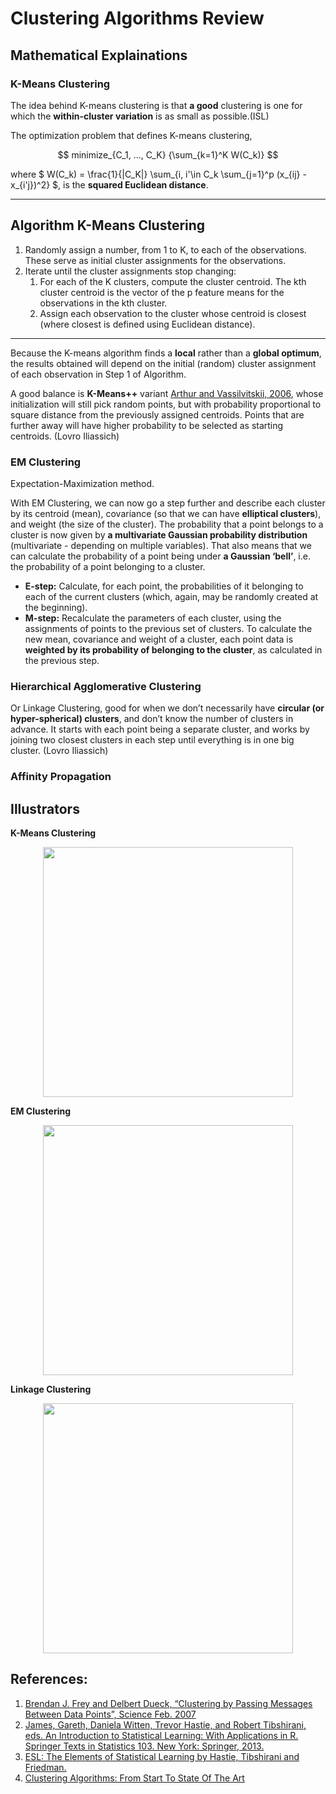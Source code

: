 # Clustering Algorithms Review

## Mathematical Explainations

### K-Means Clustering

The idea behind K-means clustering is that **a good** clustering is one for which the **within-cluster variation** is as small as possible.(ISL) 

The optimization problem that defines K-means clustering,

$$ minimize_{C_1, ..., C_K} {\sum_{k=1}^K W(C_k)} $$

where $ W(C_k) = \frac{1}{|C_K|} \sum_{i, i'\in C_k \sum_{j=1}^p (x_{ij} -  x_{i'j})^2} $, is the **squared Euclidean distance**.

---
Algorithm K-Means Clustering
---
1. Randomly assign a number, from 1 to K, to each of the observations. These serve as initial cluster assignments for the observations. 
2. Iterate until the cluster assignments stop changing:
    1. For each of the K clusters, compute the cluster centroid. The kth cluster centroid is the vector of the p feature means for the observations in the kth cluster.
    2. Assign each observation to the cluster whose centroid is closest (where closest is defined using Euclidean distance).
---

Because the K-means algorithm finds a **local** rather than a **global optimum**, the results obtained will depend on the initial (random) cluster assignment of each observation in Step 1 of Algorithm.

A good balance is **K-Means++** variant [Arthur and Vassilvitskii, 2006](http://ilpubs.stanford.edu:8090/778/1/2006-13.pdf), whose initialization will still pick random points, but with probability proportional to square distance from the previously assigned centroids. Points that are further away will have higher probability to be selected as starting centroids. (Lovro Iliassich)

### EM Clustering

Expectation-Maximization method. 

With EM Clustering, we can now go a step further and describe each cluster by its centroid (mean), covariance (so that we can have **elliptical clusters**), and weight (the size of the cluster). The probability that a point belongs to a cluster is now given by **a multivariate Gaussian probability distribution** (multivariate - depending on multiple variables). That also means that we can calculate the probability of a point being under **a Gaussian ‘bell’**, i.e. the probability of a point belonging to a cluster.

- **E-step:** Calculate, for each point, the probabilities of it belonging to each of the current clusters (which, again, may be randomly created at the beginning). 
- **M-step:** Recalculate the parameters of each cluster, using the assignments of points to the previous set of clusters. To calculate the new mean, covariance and weight of a cluster, each point data is **weighted by its probability of belonging to the cluster**, as calculated in the previous step.

### Hierarchical Agglomerative Clustering

Or Linkage Clustering, good for when we don’t necessarily have **circular (or hyper-spherical) clusters**, and don’t know the number of clusters in advance. It starts with each point being a separate cluster, and works by joining two closest clusters in each step until everything is in one big cluster. (Lovro Iliassich)



### Affinity Propagation


## Illustrators

**K-Means Clustering**
<p align="center">
    <img width="400" src="https://uploads.toptal.io/blog/image/92528/toptal-blog-image-1463672901961-c86610183bb2ba67f979c421f6748893.gif">
</p>

**EM Clustering**
<p align="center">
    <img width="400" src="https://uploads.toptal.io/blog/image/92523/toptal-blog-image-1463639195822-62ac974368c9d3e4c1501368ae75e321.jpg">
</p>

**Linkage Clustering**
<p align="center">
    <img width="400" src="https://uploads.toptal.io/blog/image/92525/toptal-blog-image-1463639301381-ac46f23d267a0150ea7f3804b456a802.jpg">
</p>




## References:

1. [Brendan J. Frey and Delbert Dueck, “Clustering by Passing Messages Between Data Points”, Science Feb. 2007](https://citeseerx.ist.psu.edu/viewdoc/summary?doi=10.1.1.121.3145)
2. [James, Gareth, Daniela Witten, Trevor Hastie, and Robert Tibshirani, eds. An Introduction to Statistical Learning: With Applications in R. Springer Texts in Statistics 103. New York: Springer, 2013.](https://www.statlearning.com/)
3. [ESL: The Elements of Statistical Learning by Hastie, Tibshirani and Friedman.](https://hastie.su.domains/ElemStatLearn/)
4. [Clustering Algorithms: From Start To State Of The Art](https://www.toptal.com/machine-learning/clustering-algorithms)
